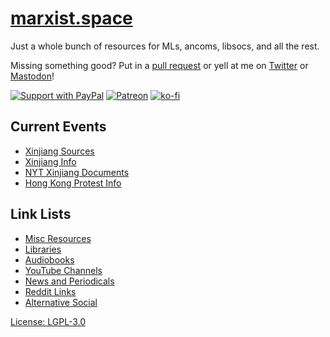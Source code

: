 # [marxist.space](https://marxist.space)

Just a whole bunch of resources for MLs, ancoms, libsocs, and all the rest.

Missing something good? Put in a [pull
request](https://github.com/zacanger/marxist.space/pulls?q=is%3Apr+is%3Aopen+sort%3Aupdated-desc)
or yell at me on [Twitter](https://twitter.com/zacanger) or
[Mastodon](https://mastodon.social/@zacanger)!

[![Support with PayPal](https://img.shields.io/badge/paypal-donate-yellow.png)](https://paypal.me/zacanger) [![Patreon](https://img.shields.io/badge/patreon-donate-yellow.svg)](https://www.patreon.com/zacanger) [![ko-fi](https://img.shields.io/badge/donate-KoFi-yellow.svg)](https://ko-fi.com/U7U2110VB)

## Current Events

* [Xinjiang Sources](https://docs.google.com/document/d/1XiHrkJ_zudQZP1hBIBCgJKKAfAILxEG0cmQGrNH8pIU/edit)
* [Xinjiang Info](https://medium.com/@leohezhao/xinjiang-facts-vs-fiction-bdc2aa403c91)
* [NYT Xinjiang Documents](https://www.quora.com/What-will-be-the-consequences-of-the-New-York-Times-expose-on-Xinjiang/answer/Jamin-Chen-1?ch=10&share=010b06f9&srid=hXpBn)
* [Hong Kong Protest Info](https://bitbucket.org/TheCrypticMan/hong-kong-protests/wiki/browse/)

## Link Lists

* [Misc Resources](./misc)
* [Libraries](./libraries)
* [Audiobooks](./audiobooks)
* [YouTube Channels](./youtube)
* [News and Periodicals](./news)
* [Reddit Links](./reddit)
* [Alternative Social](./social)

[License: LGPL-3.0](./LICENSE.md)
